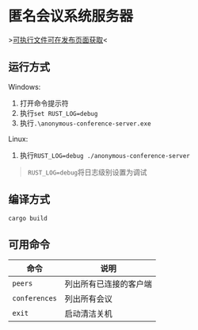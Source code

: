 # 匿名会议系统服务器

\>[可执行文件可在发布页面获取](https://github.com/L20L021902/anonymous-conference-server/releases/latest)<

## 运行方式

Windows:

1. 打开命令提示符
2. 执行`set RUST_LOG=debug`
3. 执行`.\anonymous-conference-server.exe`

Linux:

1. 执行`RUST_LOG=debug ./anonymous-conference-server`

>`RUST_LOG=debug`将日志级别设置为调试

## 编译方式

`cargo build`

## 可用命令
 
| 命令 | 说明 |
| ----------- | ----------- |
|`peers`| 列出所有已连接的客户端 |
|`conferences`| 列出所有会议 |
|`exit`| 启动清洁关机 |
